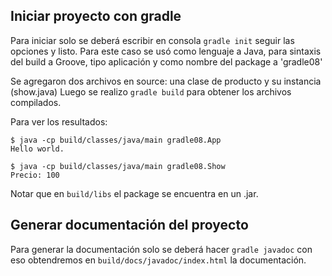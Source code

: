 ## Iniciar proyecto con gradle
Para iniciar solo se deberá escribir en consola ```gradle init```
seguir las opciones y listo. Para este caso se usó como lenguaje a Java, para sintaxis del build a Groove, tipo aplicación y como nombre del package a 'gradle08'

Se agregaron dos archivos en source: una clase de producto y su instancia (show.java)
Luego se realizo ```gradle build``` para obtener los archivos compilados.

Para ver los resultados:
```
$ java -cp build/classes/java/main gradle08.App
Hello world.
```

```
$ java -cp build/classes/java/main gradle08.Show
Precio: 100
```

Notar que en ```build/libs``` el package se encuentra en un .jar.

## Generar documentación del proyecto
Para generar la documentación solo se deberá hacer ```gradle javadoc```
con eso obtendremos en ```build/docs/javadoc/index.html``` la documentación.